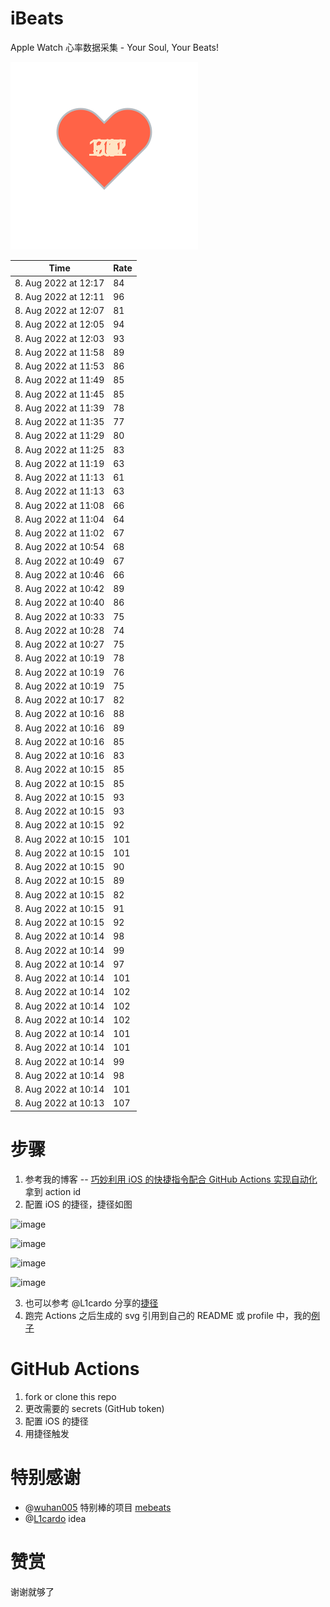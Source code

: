 # iBeats
Apple Watch 心率数据采集 - Your Soul, Your Beats!

![](./files/heart.svg)

<!--START_SECTION:my_heart_rate-->
| Time | Rate | 
 | ---- | ---- | 
| 8. Aug 2022 at 12:17 | 84 |
| 8. Aug 2022 at 12:11 | 96 |
| 8. Aug 2022 at 12:07 | 81 |
| 8. Aug 2022 at 12:05 | 94 |
| 8. Aug 2022 at 12:03 | 93 |
| 8. Aug 2022 at 11:58 | 89 |
| 8. Aug 2022 at 11:53 | 86 |
| 8. Aug 2022 at 11:49 | 85 |
| 8. Aug 2022 at 11:45 | 85 |
| 8. Aug 2022 at 11:39 | 78 |
| 8. Aug 2022 at 11:35 | 77 |
| 8. Aug 2022 at 11:29 | 80 |
| 8. Aug 2022 at 11:25 | 83 |
| 8. Aug 2022 at 11:19 | 63 |
| 8. Aug 2022 at 11:13 | 61 |
| 8. Aug 2022 at 11:13 | 63 |
| 8. Aug 2022 at 11:08 | 66 |
| 8. Aug 2022 at 11:04 | 64 |
| 8. Aug 2022 at 11:02 | 67 |
| 8. Aug 2022 at 10:54 | 68 |
| 8. Aug 2022 at 10:49 | 67 |
| 8. Aug 2022 at 10:46 | 66 |
| 8. Aug 2022 at 10:42 | 89 |
| 8. Aug 2022 at 10:40 | 86 |
| 8. Aug 2022 at 10:33 | 75 |
| 8. Aug 2022 at 10:28 | 74 |
| 8. Aug 2022 at 10:27 | 75 |
| 8. Aug 2022 at 10:19 | 78 |
| 8. Aug 2022 at 10:19 | 76 |
| 8. Aug 2022 at 10:19 | 75 |
| 8. Aug 2022 at 10:17 | 82 |
| 8. Aug 2022 at 10:16 | 88 |
| 8. Aug 2022 at 10:16 | 89 |
| 8. Aug 2022 at 10:16 | 85 |
| 8. Aug 2022 at 10:16 | 83 |
| 8. Aug 2022 at 10:15 | 85 |
| 8. Aug 2022 at 10:15 | 85 |
| 8. Aug 2022 at 10:15 | 93 |
| 8. Aug 2022 at 10:15 | 93 |
| 8. Aug 2022 at 10:15 | 92 |
| 8. Aug 2022 at 10:15 | 101 |
| 8. Aug 2022 at 10:15 | 101 |
| 8. Aug 2022 at 10:15 | 90 |
| 8. Aug 2022 at 10:15 | 89 |
| 8. Aug 2022 at 10:15 | 82 |
| 8. Aug 2022 at 10:15 | 91 |
| 8. Aug 2022 at 10:15 | 92 |
| 8. Aug 2022 at 10:14 | 98 |
| 8. Aug 2022 at 10:14 | 99 |
| 8. Aug 2022 at 10:14 | 97 |
| 8. Aug 2022 at 10:14 | 101 |
| 8. Aug 2022 at 10:14 | 102 |
| 8. Aug 2022 at 10:14 | 102 |
| 8. Aug 2022 at 10:14 | 102 |
| 8. Aug 2022 at 10:14 | 101 |
| 8. Aug 2022 at 10:14 | 101 |
| 8. Aug 2022 at 10:14 | 99 |
| 8. Aug 2022 at 10:14 | 98 |
| 8. Aug 2022 at 10:14 | 101 |
| 8. Aug 2022 at 10:13 | 107 |

<!--END_SECTION:my_heart_rate-->

# 步骤
1. 参考我的博客 -- [巧妙利用 iOS 的快捷指令配合 GitHub Actions 实现自动化](https://github.com/yihong0618/gitblog/issues/198) 拿到 action id
2. 配置 iOS 的捷径，捷径如图

![image](https://user-images.githubusercontent.com/15976103/122154218-0db0b480-ce97-11eb-93bb-5aec07c558dc.png)

![image](https://user-images.githubusercontent.com/15976103/122154236-186b4980-ce97-11eb-8e4b-70551a0391ae.png)

![image](https://user-images.githubusercontent.com/15976103/122154268-2d47dd00-ce97-11eb-902e-3acf292265a9.png)

![image](https://user-images.githubusercontent.com/15976103/122174055-fa144680-ceb4-11eb-9be2-3eb83cd516f7.png)

3. 也可以参考 @L1cardo 分享的[捷径](https://www.icloud.com/shortcuts/6ab6047b459c41ad822ad6b94b1c03d4)
4. 跑完 Actions 之后生成的 svg 引用到自己的 README 或 profile 中，我的[例子](https://github.com/yihong0618) 

# GitHub Actions

1. fork or clone this repo
2. 更改需要的 secrets (GitHub token)
3. 配置 iOS 的捷径
4. 用捷径触发

# 特别感谢
- @[wuhan005](https://github.com/wuhan005) 特别棒的项目 [mebeats](https://github.com/wuhan005/mebeats)
- @[L1cardo](https://github.com/L1cardo) idea

# 赞赏
谢谢就够了
